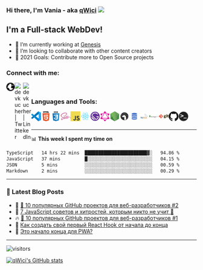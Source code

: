 ### Hi there, I'm Vania - aka [qWici][website]  <img src="https://media.giphy.com/media/hvRJCLFzcasrR4ia7z/giphy.gif" width="25px">

## I'm a Full-stack WebDev!
- 🔭 I’m currently working at [Genesis][gentech]
- 👯 I’m looking to collaborate with other content creators
- 🥅 2021 Goals: Contribute more to Open Source projects

### Connect with me:

[<img align="left" alt="devkucher.com" width="22px" src="https://raw.githubusercontent.com/iconic/open-iconic/master/svg/globe.svg" />][website]
[<img align="left" alt="devkucher | Twitter" width="22px" src="https://cdn.jsdelivr.net/npm/simple-icons@v3/icons/twitter.svg" />][twitter]
[<img align="left" alt="devkucher | LinkedIn" width="22px" src="https://cdn.jsdelivr.net/npm/simple-icons@v3/icons/linkedin.svg" />][linkedin]

<br />

### Languages and Tools:

<img align="left" alt="Visual Studio Code" width="26px" src="https://raw.githubusercontent.com/github/explore/80688e429a7d4ef2fca1e82350fe8e3517d3494d/topics/visual-studio-code/visual-studio-code.png" />
<img align="left" alt="HTML5" width="26px" src="https://raw.githubusercontent.com/github/explore/80688e429a7d4ef2fca1e82350fe8e3517d3494d/topics/html/html.png" />
<img align="left" alt="CSS3" width="26px" src="https://raw.githubusercontent.com/github/explore/80688e429a7d4ef2fca1e82350fe8e3517d3494d/topics/css/css.png" />
<img align="left" alt="Sass" width="26px" src="https://raw.githubusercontent.com/github/explore/80688e429a7d4ef2fca1e82350fe8e3517d3494d/topics/sass/sass.png" />
<img align="left" alt="JavaScript" width="26px" src="https://raw.githubusercontent.com/github/explore/80688e429a7d4ef2fca1e82350fe8e3517d3494d/topics/javascript/javascript.png" />
<img align="left" alt="React" width="26px" src="https://raw.githubusercontent.com/github/explore/80688e429a7d4ef2fca1e82350fe8e3517d3494d/topics/react/react.png" />
<img align="left" alt="Gatsby" width="26px" src="https://raw.githubusercontent.com/github/explore/e94815998e4e0713912fed477a1f346ec04c3da2/topics/gatsby/gatsby.png" />
<img align="left" alt="GraphQL" width="26px" src="https://raw.githubusercontent.com/github/explore/80688e429a7d4ef2fca1e82350fe8e3517d3494d/topics/graphql/graphql.png" />
<img align="left" alt="Node.js" width="26px" src="https://raw.githubusercontent.com/github/explore/80688e429a7d4ef2fca1e82350fe8e3517d3494d/topics/nodejs/nodejs.png" />
<img align="left" alt="Deno" width="26px" src="https://raw.githubusercontent.com/github/explore/361e2821e2dea67711cde99c9c40ed357061cf27/topics/deno/deno.png" />
<img align="left" alt="SQL" width="26px" src="https://raw.githubusercontent.com/github/explore/80688e429a7d4ef2fca1e82350fe8e3517d3494d/topics/sql/sql.png" />
<img align="left" alt="MySQL" width="26px" src="https://raw.githubusercontent.com/github/explore/80688e429a7d4ef2fca1e82350fe8e3517d3494d/topics/mysql/mysql.png" />
<img align="left" alt="MongoDB" width="26px" src="https://raw.githubusercontent.com/github/explore/80688e429a7d4ef2fca1e82350fe8e3517d3494d/topics/mongodb/mongodb.png" />
<img align="left" alt="Git" width="26px" src="https://raw.githubusercontent.com/github/explore/80688e429a7d4ef2fca1e82350fe8e3517d3494d/topics/git/git.png" />
<img align="left" alt="GitHub" width="26px" src="https://raw.githubusercontent.com/github/explore/78df643247d429f6cc873026c0622819ad797942/topics/github/github.png" />
<img align="left" alt="HTML5" width="26px" src="https://raw.githubusercontent.com/github/explore/80688e429a7d4ef2fca1e82350fe8e3517d3494d/topics/terminal/terminal.png" />

<br />
<br />

---

📊 **This week I spent my time on**
<!--START_SECTION:waka-->
```text
TypeScript   14 hrs 22 mins  ███████████████████████▓░   94.86 % 
JavaScript   37 mins         █░░░░░░░░░░░░░░░░░░░░░░░░   04.15 % 
JSON         5 mins          ░░░░░░░░░░░░░░░░░░░░░░░░░   00.59 % 
Markdown     2 mins          ░░░░░░░░░░░░░░░░░░░░░░░░░   00.29 % 
```
<!--END_SECTION:waka-->

---

### 📕 Latest Blog Posts
<!-- BLOG-POST-LIST:START -->
 - 💯 [🚀 10 популярных GitHub проектов для веб-разработчиков #2](https://devkucher.com/posts/10-populyarnyh-github-proektov-dlya-veb-razrabotchikov-2)
 - 🌮 [7 JavaScript советов и хитростей, которым никто не учит 🥷](https://devkucher.com/posts/7-javascript-sovetov-i-hitrostej-kotorym-nikto-ne-uchit)
 - 🔥 [🚀 10 популярных GitHub проектов для веб-разработчиков #1](https://devkucher.com/posts/10-populyarnyh-github-proektov-dlya-veb-razrabotchikov-1)
 - 💫 [Как создать свой первый React Hook от начала до конца](https://devkucher.com/posts/kak-sozdat-svoj-pervyj-react-hook-ot-nachala-do-konca)
 - 💫 [Это начало конца для PWA?](https://devkucher.com/posts/eto-nachalo-konca-dlya-pwa)<!-- BLOG-POST-LIST:END -->
---

![visitors](https://visitor-badge.glitch.me/badge?page_id=qWici)


[![qWici's GitHub stats](https://github-readme-stats.vercel.app/api?username=qWici)](https://github.com/qWici/github-readme-stats)

[website]: https://devkucher.com
[twitter]: https://twitter.com/KucherDev
[linkedin]: https://www.linkedin.com/in/ivankucher
[gentech]: https://gen.tech/
